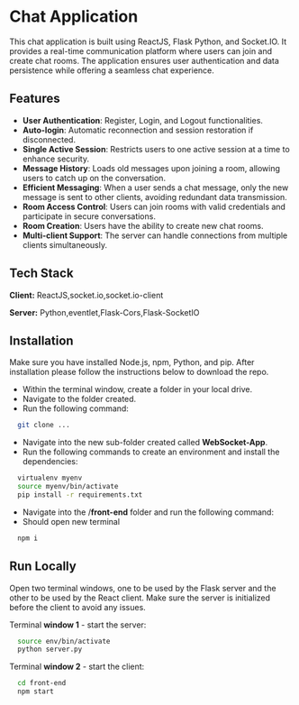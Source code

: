 # Chat Application

This chat application is built using ReactJS, Flask Python, and Socket.IO. It provides a real-time communication platform where users can join and create chat rooms. The application ensures user authentication and data persistence while offering a seamless chat experience.

## Features

- **User Authentication**: Register, Login, and Logout functionalities.
- **Auto-login**: Automatic reconnection and session restoration if disconnected.
- **Single Active Session**: Restricts users to one active session at a time to enhance security.
- **Message History**: Loads old messages upon joining a room, allowing users to catch up on the conversation.
- **Efficient Messaging**: When a user sends a chat message, only the new message is sent to other clients, avoiding redundant data transmission.
- **Room Access Control**: Users can join rooms with valid credentials and participate in secure conversations.
- **Room Creation**: Users have the ability to create new chat rooms.
- **Multi-client Support**: The server can handle connections from multiple clients simultaneously.

## Tech Stack

**Client:** ReactJS,socket.io,socket.io-client

**Server:** Python,eventlet,Flask-Cors,Flask-SocketIO

## Installation

Make sure you have installed Node.js, npm, Python, and pip.
After installation please follow the instructions below to download the repo.

- Within the terminal window, create a folder in your local drive.
- Navigate to the folder created.
- Run the following command:

```bash
  git clone ...
```

- Navigate into the new sub-folder created called **WebSocket-App**.
- Run the following commands to create an environment and install the dependencies:

```bash
  virtualenv myenv
  source myenv/bin/activate
  pip install -r requirements.txt
```

- Navigate into the /**front-end** folder and run the following command:
- Should open new terminal 

```bash
  npm i
```

## Run Locally

Open two terminal windows, one to be used by the Flask server and the other
to be used by the React client.
Make sure the server is initialized before the client to avoid any issues.

Terminal **window 1** - start the server:

```bash
  source env/bin/activate
  python server.py
```

Terminal **window 2** - start the client:

```bash
  cd front-end
  npm start
```
